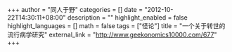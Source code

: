 +++
author = "同人于野"
categories = []
date = "2012-10-22T14:30:11+08:00"
description = ""
highlight_enabled = false
highlight_languages = []
math = false
tags = ["怪论"]
title = "一个关于转世的流行病学研究"
external_link = "http://www.geekonomics10000.com/677"
+++
